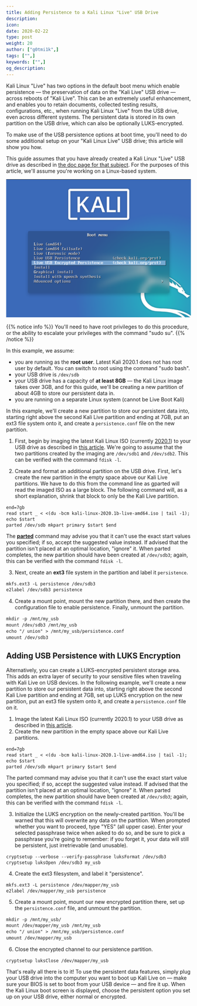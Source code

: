 ```yaml
---
title: Adding Persistence to a Kali Linux "Live" USB Drive
description:
icon:
date: 2020-02-22
type: post
weight: 20
author: ["g0tmi1k",]
tags: ["",]
keywords: ["",]
og_description:
---
```


Kali Linux "Live" has two options in the default boot menu which enable persistence — the preservation of data on the "Kali Live" USB drive — across reboots of "Kali Live". This can be an extremely useful enhancement, and enables you to retain documents, collected testing results, configurations, etc., when running Kali Linux "Live" from the USB drive, even across different systems. The persistent data is stored in its own partition on the USB drive, which can also be optionally LUKS-encrypted.

To make use of the USB persistence options at boot time, you'll need to do some additional setup on your "Kali Linux Live" USB drive; this article will show you how.

This guide assumes that you have already created a Kali Linux "Live" USB drive as described in [the doc page for that subject](/docs/usb/kali-linux-live-usb-install/). For the purposes of this article, we'll assume you're working on a Linux-based system.

![Kali Linux persistence boot options](kali-live-usb-persistence.png)

{{% notice info %}}
You'll need to have root privileges to do this procedure, or the ability to escalate your privileges with the command "sudo su".
{{% /notice %}}

In this example, we assume:

* you are running as the **root user**. Latest Kali 2020.1 does not has root user by default. You can switch to root using the command "sudo bash".
* your USB drive is `/dev/sdb`
* your USB drive has a capacity of **at least 8GB** — the Kali Linux image takes over 3GB, and for this guide, we'll be creating a new partition of about 4GB to store our persistent data in.
* you are running on a separate Linux system (cannot be Live Boot Kali)

In this example, we'll create a new partition to store our persistent data into, starting right above the second Kali Live partition and ending at 7GB, put an ext3 file system onto it, and create a `persistence.conf` file on the new partition.

1. First, begin by imaging the latest Kali Linux ISO (currently [2020.1](https://www.kali.org/downloads/)) to your USB drive as described in [this article](/docs/usb/kali-linux-live-usb-install/). We're going to assume that the two partitions created by the imaging are `/dev/sdb1` and `/dev/sdb2`. This can be verified with the command `fdisk -l`.

2. Create and format an additional partition on the USB drive.
First, let's create the new partition in the empty space above our Kali Live partitions. We have to do this from the command line as gparted will read the imaged ISO as a large block. The following command will, as a short explanation, shrink that block to only be the Kali Live partition.

```plaintext
end=7gb
read start _ < <(du -bcm kali-linux-2020.1b-live-amd64.iso | tail -1); echo $start
parted /dev/sdb mkpart primary $start $end
```

The **[parted](https://packages.debian.org/testing/parted)** command may advise you that it can't use the exact start values you specified; if so, accept the suggested value instead. If advised that the partition isn't placed at an optimal location, "ignore" it. When parted completes, the new partition should have been created at `/dev/sdb3`; again, this can be verified with the command `fdisk -l`.

3. Next, create an **ext3** file system in the partition and label it `persistence`.

```markdown
mkfs.ext3 -L persistence /dev/sdb3
e2label /dev/sdb3 persistence
```

4. Create a mount point, mount the new partition there, and then create the configuration file to enable persistence. Finally, unmount the partition.

```markdown
mkdir -p /mnt/my_usb
mount /dev/sdb3 /mnt/my_usb
echo "/ union" > /mnt/my_usb/persistence.conf
umount /dev/sdb3
```

## Adding USB Persistence with LUKS Encryption

Alternatively, you can create a LUKS-encrypted persistent storage area. This adds an extra layer of security to your sensitive files when traveling with Kali Live on USB devices. In the following example, we'll create a new partition to store our persistent data into, starting right above the second Kali Live partition and ending at 7GB, set up LUKS encryption on the new partition, put an ext3 file system onto it, and create a `persistence.conf` file on it.

1. Image the latest Kali Linux ISO (currently 2020.1) to your USB drive as described in [this article](/docs/usb/kali-linux-live-usb-install/).
2. Create the new partition in the empty space above our Kali Live partitions.

```plaintext
end=7gb
read start _ < <(du -bcm kali-linux-2020.1-live-amd64.iso | tail -1); echo $start
parted /dev/sdb mkpart primary $start $end
```

The parted command may advise you that it can't use the exact start value you specified; if so, accept the suggested value instead. If advised that the partition isn't placed at an optimal location, "ignore" it. When parted completes, the new partition should have been created at `/dev/sdb3`; again, this can be verified with the command `fdisk -l`.

3. Initialize the LUKS encryption on the newly-created partition. You'll be warned that this will overwrite any data on the partition. When prompted whether you want to proceed, type "YES" (all upper case). Enter your selected passphrase twice when asked to do so, and be sure to pick a passphrase you're going to remember: if you forget it, your data will still be persistent, just irretrievable (and unusable).

```
cryptsetup --verbose --verify-passphrase luksFormat /dev/sdb3
cryptsetup luksOpen /dev/sdb3 my_usb
```

4. Create the ext3 filesystem, and label it "persistence".

```
mkfs.ext3 -L persistence /dev/mapper/my_usb
e2label /dev/mapper/my_usb persistence
```

5. Create a mount point, mount our new encrypted partition there, set up the `persistence.conf` file, and unmount the partition.

```markdown
mkdir -p /mnt/my_usb/
mount /dev/mapper/my_usb /mnt/my_usb
echo "/ union" > /mnt/my_usb/persistence.conf
umount /dev/mapper/my_usb
```

6. Close the encrypted channel to our persistence partition.

```
cryptsetup luksClose /dev/mapper/my_usb
```

That's really all there is to it! To use the persistent data features, simply plug your USB drive into the computer you want to boot up Kali Live on — make sure your BIOS is set to boot from your USB device — and fire it up. When the Kali Linux boot screen is displayed, choose the persistent option you set up on your USB drive, either normal or encrypted.
